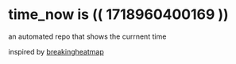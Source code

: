 # time_now is (( 1718960400169 ))

an automated repo that shows the currnent time

inspired by [breakingheatmap](https://github.com/breakingheatmap/breakingheatmap)